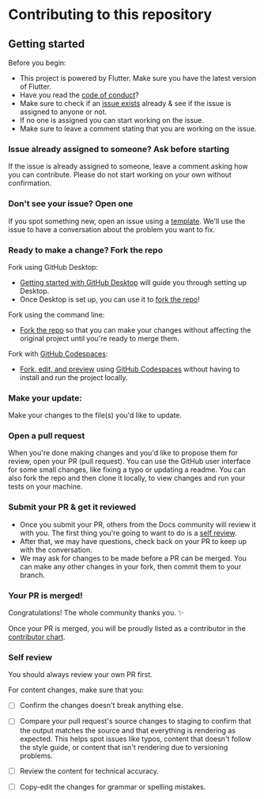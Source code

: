 # Contributing to this repository

## Getting started

Before you begin:
- This project is powered by Flutter. Make sure you have the latest version of Flutter.
- Have you read the [code of conduct](CODE_OF_CONDUCT.md)?
- Make sure to check if an [issue exists](https://github.com/RishiAravind2004/Rythem/issues) already & see if the issue is assigned to anyone or not.
- If no one is assigned you can start working on the issue.
- Make sure to leave a comment stating that you are working on the issue.

### Issue already assigned to someone? Ask before starting

If the issue is already assigned to someone, leave a comment asking how you can contribute. Please do not start working on your own without confirmation.

### Don't see your issue? Open one

If you spot something new, open an issue using a [template](https://github.com/RishiAravind2004/Rythem/issues/new/choose). We'll use the issue to have a conversation about the problem you want to fix.

### Ready to make a change? Fork the repo

Fork using GitHub Desktop:

- [Getting started with GitHub Desktop](https://docs.github.com/en/desktop/installing-and-configuring-github-desktop/getting-started-with-github-desktop) will guide you through setting up Desktop.
- Once Desktop is set up, you can use it to [fork the repo](https://docs.github.com/en/desktop/contributing-and-collaborating-using-github-desktop/cloning-and-forking-repositories-from-github-desktop)!

Fork using the command line:

- [Fork the repo](https://docs.github.com/en/github/getting-started-with-github/fork-a-repo#fork-an-example-repository) so that you can make your changes without affecting the original project until you're ready to merge them.

Fork with [GitHub Codespaces](https://github.com/features/codespaces):

- [Fork, edit, and preview](https://docs.github.com/en/free-pro-team@latest/github/developing-online-with-codespaces/creating-a-codespace) using [GitHub Codespaces](https://github.com/features/codespaces) without having to install and run the project locally.

### Make your update:
Make your changes to the file(s) you'd like to update.

### Open a pull request
When you're done making changes and you'd like to propose them for review, open your PR (pull request). You can use the GitHub user interface for some small changes, like fixing a typo or updating a readme. You can also fork the repo and then clone it locally, to view changes and run your tests on your machine.

### Submit your PR & get it reviewed
- Once you submit your PR, others from the Docs community will review it with you. The first thing you're going to want to do is a [self review](#self-review).
- After that, we may have questions, check back on your PR to keep up with the conversation.
- We may ask for changes to be made before a PR can be merged. You can make any other changes in your fork, then commit them to your branch.

### Your PR is merged!
Congratulations! The whole community thanks you. :sparkles:

Once your PR is merged, you will be proudly listed as a contributor in the [contributor chart](https://github.com/RishiAravind2004/Rythem/graphs/contributors).

### Self review
You should always review your own PR first.

For content changes, make sure that you:
- [ ] Confirm the changes doesn't break anything else.
- [ ] Compare your pull request's source changes to staging to confirm that the output matches the source and that everything is rendering as expected. This helps spot issues like typos, content that doesn't follow the style guide, or content that isn't rendering due to versioning problems.
- [ ] Review the content for technical accuracy.
- [ ] Copy-edit the changes for grammar or spelling mistakes.

